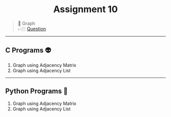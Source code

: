 <h1 align="center"> Assignment 10 </h1>

> 💠 Graph<br> 👉🏼 [Question](https://github.com/saha-indranil/DSA01/blob/main/Questions/Assignment-10%40DSALAB.txt)

---

## C Programs 👽

1. Graph using Adjacency Matrix
1. Graph using Adjacency List

---

## Python Programs 🤖

1. Graph using Adjacency Matrix
1. Graph using Adjacency List
